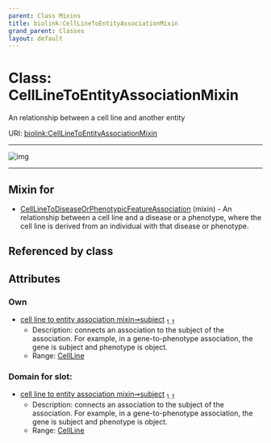 ```yaml
---
parent: Class Mixins
title: biolink:CellLineToEntityAssociationMixin
grand_parent: Classes
layout: default
---
```


# Class: CellLineToEntityAssociationMixin


An relationship between a cell line and another entity

URI: [biolink:CellLineToEntityAssociationMixin](https://w3id.org/biolink/vocab/CellLineToEntityAssociationMixin)


---

![img](https://yuml.me/diagram/nofunky;dir:TB/class/[CellLine]%3Csubject%201..1-%20[CellLineToEntityAssociationMixin],[CellLineToDiseaseOrPhenotypicFeatureAssociation]uses%20-.-%3E[CellLineToEntityAssociationMixin],[CellLineToDiseaseOrPhenotypicFeatureAssociation],[CellLine])

---


## Mixin for

 * [CellLineToDiseaseOrPhenotypicFeatureAssociation](CellLineToDiseaseOrPhenotypicFeatureAssociation.md) (mixin)  - An relationship between a cell line and a disease or a phenotype, where the cell line is derived from an individual with that disease or phenotype.

## Referenced by class


## Attributes


### Own

 * [cell line to entity association mixin➞subject](cell_line_to_entity_association_mixin_subject.md)  <sub>1..1</sub>
     * Description: connects an association to the subject of the association. For example, in a gene-to-phenotype association, the gene is subject and phenotype is object.
     * Range: [CellLine](CellLine.md)

### Domain for slot:

 * [cell line to entity association mixin➞subject](cell_line_to_entity_association_mixin_subject.md)  <sub>1..1</sub>
     * Description: connects an association to the subject of the association. For example, in a gene-to-phenotype association, the gene is subject and phenotype is object.
     * Range: [CellLine](CellLine.md)
